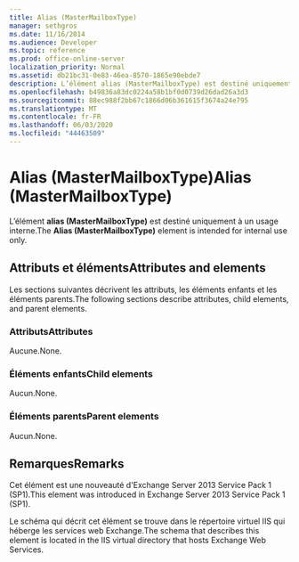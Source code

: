 ```yaml
---
title: Alias (MasterMailboxType)
manager: sethgros
ms.date: 11/16/2014
ms.audience: Developer
ms.topic: reference
ms.prod: office-online-server
localization_priority: Normal
ms.assetid: db21bc31-0e83-46ea-8570-1865e90ebde7
description: L’élément alias (MasterMailboxType) est destiné uniquement à un usage interne.
ms.openlocfilehash: b49836a83dc0224a58b1bf0d0739d26dad26a3d3
ms.sourcegitcommit: 88ec988f2bb67c1866d06b361615f3674a24e795
ms.translationtype: MT
ms.contentlocale: fr-FR
ms.lasthandoff: 06/03/2020
ms.locfileid: "44463509"
---
```

# <a name="alias-mastermailboxtype"></a><span data-ttu-id="63ed0-103">Alias (MasterMailboxType)</span><span class="sxs-lookup"><span data-stu-id="63ed0-103">Alias (MasterMailboxType)</span></span>

<span data-ttu-id="63ed0-104">L’élément **alias (MasterMailboxType)** est destiné uniquement à un usage interne.</span><span class="sxs-lookup"><span data-stu-id="63ed0-104">The **Alias (MasterMailboxType)** element is intended for internal use only.</span></span> 

## <a name="attributes-and-elements"></a><span data-ttu-id="63ed0-105">Attributs et éléments</span><span class="sxs-lookup"><span data-stu-id="63ed0-105">Attributes and elements</span></span>

<span data-ttu-id="63ed0-106">Les sections suivantes décrivent les attributs, les éléments enfants et les éléments parents.</span><span class="sxs-lookup"><span data-stu-id="63ed0-106">The following sections describe attributes, child elements, and parent elements.</span></span>
  
### <a name="attributes"></a><span data-ttu-id="63ed0-107">Attributs</span><span class="sxs-lookup"><span data-stu-id="63ed0-107">Attributes</span></span>

<span data-ttu-id="63ed0-108">Aucune.</span><span class="sxs-lookup"><span data-stu-id="63ed0-108">None.</span></span>
  
### <a name="child-elements"></a><span data-ttu-id="63ed0-109">Éléments enfants</span><span class="sxs-lookup"><span data-stu-id="63ed0-109">Child elements</span></span>

<span data-ttu-id="63ed0-110">Aucun.</span><span class="sxs-lookup"><span data-stu-id="63ed0-110">None.</span></span>
  
### <a name="parent-elements"></a><span data-ttu-id="63ed0-111">Éléments parents</span><span class="sxs-lookup"><span data-stu-id="63ed0-111">Parent elements</span></span>

<span data-ttu-id="63ed0-112">Aucun.</span><span class="sxs-lookup"><span data-stu-id="63ed0-112">None.</span></span>
  
## <a name="remarks"></a><span data-ttu-id="63ed0-113">Remarques</span><span class="sxs-lookup"><span data-stu-id="63ed0-113">Remarks</span></span>

<span data-ttu-id="63ed0-114">Cet élément est une nouveauté d'Exchange Server 2013 Service Pack 1 (SP1).</span><span class="sxs-lookup"><span data-stu-id="63ed0-114">This element was introduced in Exchange Server 2013 Service Pack 1 (SP1).</span></span>
  
<span data-ttu-id="63ed0-115">Le schéma qui décrit cet élément se trouve dans le répertoire virtuel IIS qui héberge les services web Exchange.</span><span class="sxs-lookup"><span data-stu-id="63ed0-115">The schema that describes this element is located in the IIS virtual directory that hosts Exchange Web Services.</span></span>
  

